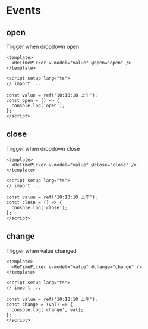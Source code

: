 # Events

## open

Trigger when dropdown open

```vue
<template>
  <ReTimePicker v-model="value" @open="open" />
</template>

<script setup lang="ts">
// import ...

const value = ref('10:10:10 上午');
const open = () => {
  console.log('open');
};
</script>
```


## close

Trigger when dropdown close

```vue
<template>
  <ReTimePicker v-model="value" @close="close" />
</template>

<script setup lang="ts">
// import ...

const value = ref('10:10:10 上午');
const close = () => {
  console.log('close');
};
</script>
```

## change

Trigger when value changed

```vue
<template>
  <ReTimePicker v-model="value" @change="change" />
</template>

<script setup lang="ts">
// import ...

const value = ref('10:10:10 上午');
const change = (val) => {
  console.log('change', val);
};
</script>
```